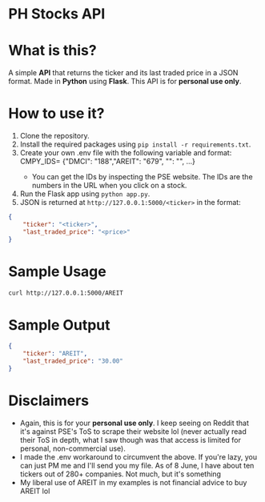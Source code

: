 # PH Stocks API

# What is this?
A simple **API** that returns the ticker and its last traded price in a JSON format. Made in **Python** using **Flask**. This API is for **personal use only**.

# How to use it?
1. Clone the repository.
2. Install the required packages using `pip install -r requirements.txt`.
3. Create your own .env file with the following variable and format:
    CMPY_IDS= {"DMCI": "188","AREIT": "679", "<ticker>": "<id>", ...}
    - You can get the IDs by inspecting the PSE website. The IDs are the numbers in the URL when you click on a stock.
4. Run the Flask app using `python app.py`.
5. JSON is returned at `http://127.0.0.1:5000/<ticker>` in the format:
```json
{
    "ticker": "<ticker>",
    "last_traded_price": "<price>"
}
```
# Sample Usage
```bash
curl http://127.0.0.1:5000/AREIT
```
# Sample Output
```json
{
    "ticker": "AREIT",
    "last_traded_price": "30.00"
}
```

# Disclaimers
- Again, this is for your **personal use only**. I keep seeing on Reddit that it's against PSE's ToS to scrape their website lol (never actually read their ToS in depth, what I saw though was that access is limited for personal, non-commercial use).
- I made the .env workaround to circumvent the above. If you're lazy, you can just PM me and I'll send you my file. As of 8 June, I have about ten tickers out of 280+ companies. Not much, but it's something
- My liberal use of AREIT in my examples is not financial advice to buy AREIT lol